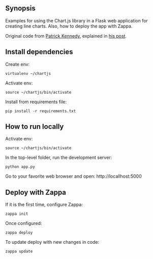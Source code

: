 ## Synopsis

Examples for using the Chart.js library in a Flask web application for creating line charts. Also, how to deploy the app with Zappa.

Original code from [Patrick Kennedy](https://gitlab.com/patkennedy79/flask_chartjs_example/tree/master), explained in [his post](https://www.patricksoftwareblog.com/creating-charts-with-chart-js-in-a-flask-application/).

## Install dependencies
Create env:
```
virtualenv ~/chartjs
```

Activate env:
```
source ~/chartjs/bin/activate
```

Install from requirements file:
```
pip install -r requirements.txt
```

## How to run locally
Activate env:
```
source ~/chartjs/bin/activate
```

In the top-level folder, run the development server:
```    
python app.py
```

Go to your favorite web browser and open:
    http://locallhost:5000

## Deploy with Zappa

If it is the first time, configure Zappa:
```
zappa init
```

Once configured:
```
zappa deploy
```

To update deploy with new changes in code:
```
zappa update
```